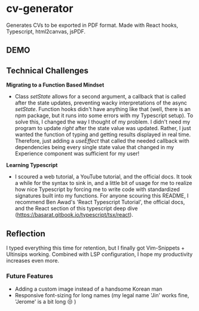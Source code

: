 # cv-generator
Generates CVs to be exported in PDF format. Made with React hooks, Typescript, 
html2canvas, jsPDF.

## DEMO

## Technical Challenges 

**Migrating to a Function Based Mindset** 

* Class *setState* allows for a second argument, a callback that is called 
after the state updates, preventing wacky interpretations of the async 
*setState*. Function hooks didn't have anything like that (well, there is 
an npm package, but it runs into some errors with my Typescript setup). 
To solve this, I changed the way I thought of my problem. I didn't need my 
program to update *right* after the state value was updated. Rather, I just 
wanted the function of typing and getting results displayed in real time. 
Therefore, just adding a *useEffect* that called the needed callback with 
dependencies being every single state value that changed in my Experience 
component was sufficient for my user! 

**Learning Typescript** 

* I scoured a web tutorial, a YouTube tutorial, and the official docs. It took a while for the syntax to sink in, 
and a little bit of usage for me to realize how nice Typescript by forcing me to write code with standardized 
signatures built into my functions. For anyone scouring this README, I recommend Ben Awad's 'React Typescript Tutorial', 
the official docs, and the React section of this typescript deep dive (https://basarat.gitbook.io/typescript/tsx/react). 

## Reflection 

I typed everything this time for retention, but I finally got Vim-Snippets + Ultinsips working. Combined with LSP configuration, I hope my productivity 
increases even more. 


### Future Features 

* Adding a custom image instead of a handsome Korean man 
* Responsive font-sizing for long names (my legal name 'Jin' works fine, 'Jerome' is a bit long :unamused: ) 


